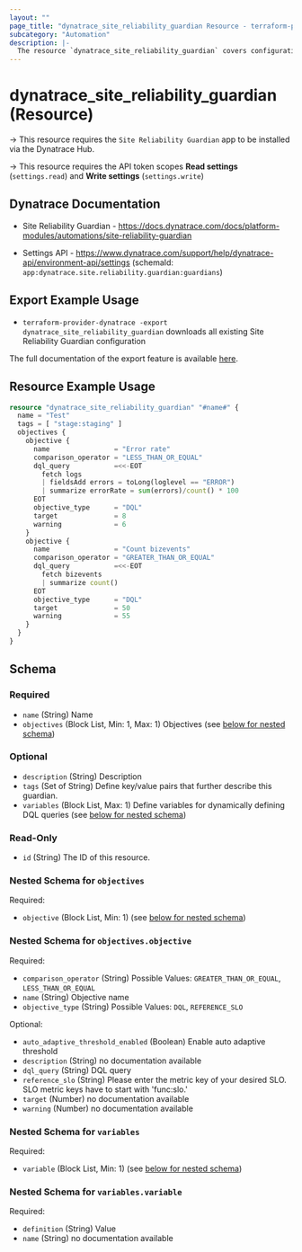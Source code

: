 ```yaml
---
layout: ""
page_title: "dynatrace_site_reliability_guardian Resource - terraform-provider-dynatrace"
subcategory: "Automation"
description: |-
  The resource `dynatrace_site_reliability_guardian` covers configuration for Site Reliability Guardian
---
```


# dynatrace_site_reliability_guardian (Resource)

-> This resource requires the `Site Reliability Guardian` app to be installed via the Dynatrace Hub.

-> This resource requires the API token scopes **Read settings** (`settings.read`) and **Write settings** (`settings.write`)

## Dynatrace Documentation

- Site Reliability Guardian - https://docs.dynatrace.com/docs/platform-modules/automations/site-reliability-guardian

- Settings API - https://www.dynatrace.com/support/help/dynatrace-api/environment-api/settings (schemaId: `app:dynatrace.site.reliability.guardian:guardians`)

## Export Example Usage

- `terraform-provider-dynatrace -export dynatrace_site_reliability_guardian` downloads all existing Site Reliability Guardian configuration

The full documentation of the export feature is available [here](https://dt-url.net/h203qmc).

## Resource Example Usage

```terraform
resource "dynatrace_site_reliability_guardian" "#name#" {
  name = "Test"
  tags = [ "stage:staging" ]
  objectives {
    objective {
      name                = "Error rate"
      comparison_operator = "LESS_THAN_OR_EQUAL"
      dql_query           =<<-EOT
        fetch logs
        | fieldsAdd errors = toLong(loglevel == "ERROR")
        | summarize errorRate = sum(errors)/count() * 100
      EOT
      objective_type      = "DQL"
      target              = 8
      warning             = 6
    }
    objective {
      name                = "Count bizevents"
      comparison_operator = "GREATER_THAN_OR_EQUAL"
      dql_query           =<<-EOT
        fetch bizevents
        | summarize count()
      EOT
      objective_type      = "DQL"
      target              = 50
      warning             = 55
    }
  }
}
```


<!-- schema generated by tfplugindocs -->
## Schema

### Required

- `name` (String) Name
- `objectives` (Block List, Min: 1, Max: 1) Objectives (see [below for nested schema](#nestedblock--objectives))

### Optional

- `description` (String) Description
- `tags` (Set of String) Define key/value pairs that further describe this guardian.
- `variables` (Block List, Max: 1) Define variables for dynamically defining DQL queries (see [below for nested schema](#nestedblock--variables))

### Read-Only

- `id` (String) The ID of this resource.

<a id="nestedblock--objectives"></a>
### Nested Schema for `objectives`

Required:

- `objective` (Block List, Min: 1) (see [below for nested schema](#nestedblock--objectives--objective))

<a id="nestedblock--objectives--objective"></a>
### Nested Schema for `objectives.objective`

Required:

- `comparison_operator` (String) Possible Values: `GREATER_THAN_OR_EQUAL`, `LESS_THAN_OR_EQUAL`
- `name` (String) Objective name
- `objective_type` (String) Possible Values: `DQL`, `REFERENCE_SLO`

Optional:

- `auto_adaptive_threshold_enabled` (Boolean) Enable auto adaptive threshold
- `description` (String) no documentation available
- `dql_query` (String) DQL query
- `reference_slo` (String) Please enter the metric key of your desired SLO. SLO metric keys have to start with 'func:slo.'
- `target` (Number) no documentation available
- `warning` (Number) no documentation available



<a id="nestedblock--variables"></a>
### Nested Schema for `variables`

Required:

- `variable` (Block List, Min: 1) (see [below for nested schema](#nestedblock--variables--variable))

<a id="nestedblock--variables--variable"></a>
### Nested Schema for `variables.variable`

Required:

- `definition` (String) Value
- `name` (String) no documentation available
